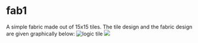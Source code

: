 # fab1 
A simple fabric made out of 15x15 tiles. The tile design and the fabric design are given graphically below:
![logic tile](./controllers_brief.svg)
<img src="./controllers_brief.svg">
